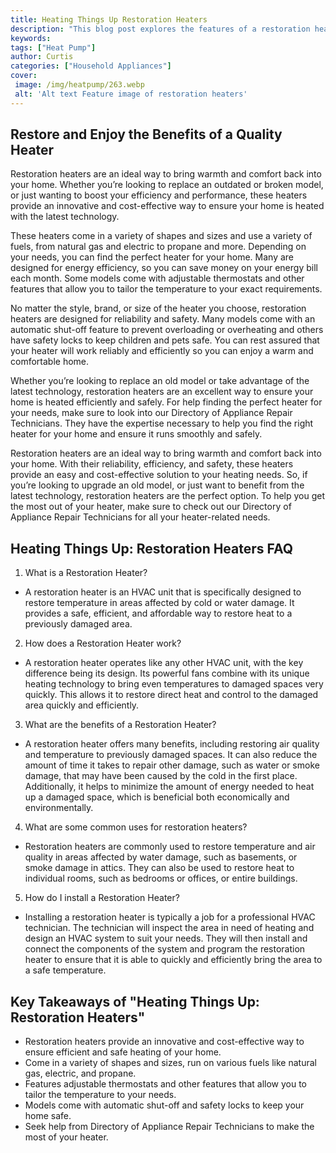 ```yaml
---
title: Heating Things Up Restoration Heaters
description: "This blog post explores the features of a restoration heater how to properly use it and the pros and cons of each type of heater From knowing the difference between boilers and furnaces to understanding how to balance a heat loss calculation get the information you need to know before heating things up"
keywords: 
tags: ["Heat Pump"]
author: Curtis
categories: ["Household Appliances"]
cover: 
 image: /img/heatpump/263.webp
 alt: 'Alt text Feature image of restoration heaters'
---
```

## Restore and Enjoy the Benefits of a Quality Heater 
Restoration heaters are an ideal way to bring warmth and comfort back into your home. Whether you’re looking to replace an outdated or broken model, or just wanting to boost your efficiency and performance, these heaters provide an innovative and cost-effective way to ensure your home is heated with the latest technology. 

These heaters come in a variety of shapes and sizes and use a variety of fuels, from natural gas and electric to propane and more. Depending on your needs, you can find the perfect heater for your home. Many are designed for energy efficiency, so you can save money on your energy bill each month. Some models come with adjustable thermostats and other features that allow you to tailor the temperature to your exact requirements.

No matter the style, brand, or size of the heater you choose, restoration heaters are designed for reliability and safety. Many models come with an automatic shut-off feature to prevent overloading or overheating and others have safety locks to keep children and pets safe. You can rest assured that your heater will work reliably and efficiently so you can enjoy a warm and comfortable home.

Whether you’re looking to replace an old model or take advantage of the latest technology, restoration heaters are an excellent way to ensure your home is heated efficiently and safely. For help finding the perfect heater for your needs, make sure to look into our Directory of Appliance Repair Technicians. They have the expertise necessary to help you find the right heater for your home and ensure it runs smoothly and safely. 

Restoration heaters are an ideal way to bring warmth and comfort back into your home. With their reliability, efficiency, and safety, these heaters provide an easy and cost-effective solution to your heating needs. So, if you’re looking to upgrade an old model, or just want to benefit from the latest technology, restoration heaters are the perfect option. To help you get the most out of your heater, make sure to check out our Directory of Appliance Repair Technicians for all your heater-related needs.

## Heating Things Up: Restoration Heaters FAQ

1. What is a Restoration Heater?
 - A restoration heater is an HVAC unit that is specifically designed to restore temperature in areas affected by cold or water damage. It provides a safe, efficient, and affordable way to restore heat to a previously damaged area.

2. How does a Restoration Heater work?
 - A restoration heater operates like any other HVAC unit, with the key difference being its design. Its powerful fans combine with its unique heating technology to bring even temperatures to damaged spaces very quickly. This allows it to restore direct heat and control to the damaged area quickly and efficiently.

3. What are the benefits of a Restoration Heater?
 - A restoration heater offers many benefits, including restoring air quality and temperature to previously damaged spaces. It can also reduce the amount of time it takes to repair other damage, such as water or smoke damage, that may have been caused by the cold in the first place. Additionally, it helps to minimize the amount of energy needed to heat up a damaged space, which is beneficial both economically and environmentally.

4. What are some common uses for restoration heaters?
 - Restoration heaters are commonly used to restore temperature and air quality in areas affected by water damage, such as basements, or smoke damage in attics. They can also be used to restore heat to individual rooms, such as bedrooms or offices, or entire buildings.

5. How do I install a Restoration Heater?
 - Installing a restoration heater is typically a job for a professional HVAC technician. The technician will inspect the area in need of heating and design an HVAC system to suit your needs. They will then install and connect the components of the system and program the restoration heater to ensure that it is able to quickly and efficiently bring the area to a safe temperature.

## Key Takeaways of "Heating Things Up: Restoration Heaters"
- Restoration heaters provide an innovative and cost-effective way to ensure efficient and safe heating of your home. 
- Come in a variety of shapes and sizes, run on various fuels like natural gas, electric, and propane.
- Features adjustable thermostats and other features that allow you to tailor the temperature to your needs.
- Models come with automatic shut-off and safety locks to keep your home safe. 
- Seek help from Directory of Appliance Repair Technicians to make the most of your heater.
